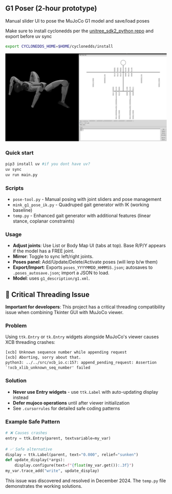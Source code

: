 ## G1 Poser (2-hour prototype)

Manual slider UI to pose the MuJoCo G1 model and save/load poses 

Make sure to install cyclonedds per the [unitree_sdk2_python repo](https://github.com/unitreerobotics/unitree_sdk2_python) and export before uv sync
```bash 
export CYCLONEDDS_HOME=$HOME/cyclonedds/install
```

![App screenshot](screenshot.png)

### Quick start
```bash
pip3 install uv #if you dont have uv?
uv sync
uv run main.py
```

### Scripts
- `pose-tool.py` - Manual posing with joint sliders and pose management
- `mink_g1_pose_ik.py` - Quadruped gait generator with IK (working baseline)
- `temp.py` - Enhanced gait generator with additional features (linear stance, coplanar constraints)

### Usage
- **Adjust joints**: Use List or Body Map UI (tabs at top). Base R/P/Y appears if the model has a FREE joint.
- **Mirror**: Toggle to sync left/right joints.
- **Poses panel**: Add/Update/Delete/Activate poses (will lerp b/w them)
- **Export/Import**: Exports `poses_YYYYMMDD_HHMMSS.json`; autosaves to `.poses_autosave.json`; import a JSON to load.
- **Model**: uses `g1_description/g1.xml`.

## 🚨 Critical Threading Issue

**Important for developers**: This project has a critical threading compatibility issue when combining Tkinter GUI with MuJoCo viewer.

### Problem
Using `ttk.Entry` or `tk.Entry` widgets alongside MuJoCo's viewer causes XCB threading crashes:
```
[xcb] Unknown sequence number while appending request
[xcb] Aborting, sorry about that.
python3: ../../src/xcb_io.c:157: append_pending_request: Assertion `!xcb_xlib_unknown_seq_number' failed
```

### Solution
- **Never use Entry widgets** - use `ttk.Label` with auto-updating display instead
- **Defer mujoco operations** until after viewer initialization
- See `.cursorrules` for detailed safe coding patterns

### Example Safe Pattern
```python
# ❌ Causes crashes
entry = ttk.Entry(parent, textvariable=my_var)

# ✅ Safe alternative  
display = ttk.Label(parent, text="0.000", relief="sunken")
def update_display(*args):
    display.configure(text=f"{float(my_var.get()):.3f}")
my_var.trace_add("write", update_display)
```

This issue was discovered and resolved in December 2024. The `temp.py` file demonstrates the working solutions.
